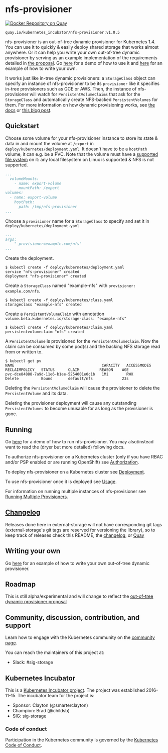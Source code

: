 # nfs-provisioner

[![Docker Repository on Quay](https://quay.io/repository/kubernetes_incubator/nfs-provisioner/status "Docker Repository on Quay")](https://quay.io/repository/kubernetes_incubator/nfs-provisioner)
```
quay.io/kubernetes_incubator/nfs-provisioner:v1.0.5
```

nfs-provisioner is an out-of-tree dynamic provisioner for Kubernetes 1.4. You can use it to quickly & easily deploy shared storage that works almost anywhere. Or it can help you write your own out-of-tree dynamic provisioner by serving as an example implementation of the requirements detailed in [the proposal](https://github.com/kubernetes/kubernetes/pull/30285). Go [here](./docs/demo) for a demo of how to use it and [here](../docs/demo/hostpath-provisioner) for an example of how to write your own.

It works just like in-tree dynamic provisioners: a `StorageClass` object can specify an instance of nfs-provisioner to be its `provisioner` like it specifies in-tree provisioners such as GCE or AWS. Then, the instance of nfs-provisioner will watch for `PersistentVolumeClaims` that ask for the `StorageClass` and automatically create NFS-backed `PersistentVolumes` for them. For more information on how dynamic provisioning works, see [the docs](http://kubernetes.io/docs/user-guide/persistent-volumes/) or [this blog post](http://blog.kubernetes.io/2016/10/dynamic-provisioning-and-storage-in-kubernetes.html).

## Quickstart
Choose some volume for your nfs-provisioner instance to store its state & data in and mount the volume at `/export` in `deploy/kubernetes/deployment.yaml`. It doesn't have to be a `hostPath` volume, it can e.g. be a PVC. Note that the volume must have a [supported file system](https://github.com/nfs-ganesha/nfs-ganesha/wiki/Fsalsupport#vfs) on it: any local filesystem on Linux is supported & NFS is not supported.
```yaml
...
  volumeMounts:
    - name: export-volume
      mountPath: /export
volumes:
  - name: export-volume
    hostPath:
      path: /tmp/nfs-provisioner
...
```

Choose a `provisioner` name for a `StorageClass` to specify and set it in `deploy/kubernetes/deployment.yaml`
```yaml
...
args:
  - "-provisioner=example.com/nfs"
...
```

Create the deployment.
```console
$ kubectl create -f deploy/kubernetes/deployment.yaml
service "nfs-provisioner" created
deployment "nfs-provisioner" created
```

Create a `StorageClass` named "example-nfs" with `provisioner: example.com/nfs`.
```console
$ kubectl create -f deploy/kubernetes/class.yaml
storageclass "example-nfs" created
```

Create a `PersistentVolumeClaim` with annotation `volume.beta.kubernetes.io/storage-class: "example-nfs"`
```console
$ kubectl create -f deploy/kubernetes/claim.yaml
persistentvolumeclaim "nfs" created
```

A `PersistentVolume` is provisioned for the `PersistentVolumeClaim`. Now the claim can be consumed by some pod(s) and the backing NFS storage read from or written to.
```console
$ kubectl get pv
NAME                                       CAPACITY   ACCESSMODES   RECLAIMPOLICY   STATUS      CLAIM         REASON    AGE
pvc-dce84888-7a9d-11e6-b1ee-5254001e0c1b   1Mi        RWX           Delete          Bound       default/nfs             23s
```

Deleting the `PersistentVolumeClaim` will cause the provisioner to delete the `PersistentVolume` and its data.

Deleting the provisioner deployment will cause any outstanding `PersistentVolumes` to become unusable for as long as the provisioner is gone.

## Running
Go [here](./docs/demo) for a demo of how to run nfs-provisioner. You may also/instead want to read the (dryer but more detailed) following docs.

To authorize nfs-provisioner on a Kubernetes cluster (only if you have RBAC and/or PSP enabled or are running OpenShift) see [Authorization](docs/authorization.md).

To deploy nfs-provisioner on a Kubernetes cluster see [Deployment](docs/deployment.md).

To use nfs-provisioner once it is deployed see [Usage](docs/usage.md).

For information on running multiple instances of nfs-provisioner see [Running Multiple Provisioners](docs/multiple.md).

## [Changelog](CHANGELOG.md)
Releases done here in external-storage will not have corresponding git tags (external-storage's git tags are reserved for versioning the library), so to keep track of releases check this README, the [changelog](CHANGELOG.md), or [Quay](https://quay.io/repository/kubernetes_incubator/nfs-provisioner)

## Writing your own
Go [here](../docs/demo/hostpath-provisioner) for an example of how to write your own out-of-tree dynamic provisioner.

## Roadmap
This is still alpha/experimental and will change to reflect the [out-of-tree dynamic provisioner proposal](https://github.com/kubernetes/kubernetes/pull/30285)

## Community, discussion, contribution, and support

Learn how to engage with the Kubernetes community on the [community page](http://kubernetes.io/community/).

You can reach the maintainers of this project at:

- Slack: #sig-storage

## Kubernetes Incubator

This is a [Kubernetes Incubator project](https://github.com/kubernetes/community/blob/master/incubator.md). The project was established 2016-11-15. The incubator team for the project is:

- Sponsor: Clayton (@smarterclayton)
- Champion: Brad (@childsb)
- SIG: sig-storage

### Code of conduct

Participation in the Kubernetes community is governed by the [Kubernetes Code of Conduct](code-of-conduct.md).
